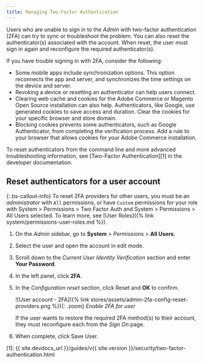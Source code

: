 ```yaml
---
title: Managing Two-Factor Authentication
---
```


Users who are unable to sign in to the _Admin_ with two-factor authentication (2FA) can try to sync or troubleshoot the problem. You can also reset the authenticator(s) associated with the account. When reset, the user must sign in again and reconfigure the required authenticator(s).

If you have trouble signing in with 2FA, consider the following:

- Some mobile apps include synchronization options. This option reconnects the app and server, and synchronizes the time settings on the device and server.
- Revoking a device or resetting an authenticator can help users connect.
- Clearing web cache and cookies for the Adobe Commerce or Magento Open Source installation can also help. Authenticators, like Google, use generated cookies to save access and duration. Clear the cookies for your specific browser and store domain.
- Blocking cookies prevents some authenticators, such as Google Authenticator, from completing the verification process. Add a rule to your browser that allows cookies for your Adobe Commerce installation.

To reset authenticators from the command line and more advanced troubleshooting information, see [Two-Factor Authentication][1] in the developer documentation.

## Reset authenticators for a user account

{:.bs-callout-info}
To reset 2FA providers for other users, you must be an _administrator_ with `All` permissions, or have `Custom` permissions for your role with System > Permissions > Two Factor Auth and System > Permissions > All Users selected. To learn more, see [User Roles]({% link system/permissions-user-roles.md %}).

1. On the _Admin_ sidebar, go to **System** > _Permissions_ > **All Users**.

1. Select the user and open the account in edit mode.

1. Scroll down to the _Current User Identity Verification_ section and enter **Your Password**.

1. In the left panel, click **2FA**.

1. In the _Configuration reset_ section, click <span class="btn">Reset</span> and **OK** to confirm.

   ![User account - 2FA]({% link stores/assets/admin-2fa-config-reset-providers.png %}){: .zoom}
   _Enable 2FA for user_

   If the user wants to restore the required 2FA method(s) to their account, they must reconfigure each from the _Sign On_ page.

1. When complete, click <span class="btn">Save User</span>.

[1]: {{ site.devdocs_url }}/guides/v{{ site.version }}/security/two-factor-authentication.html
